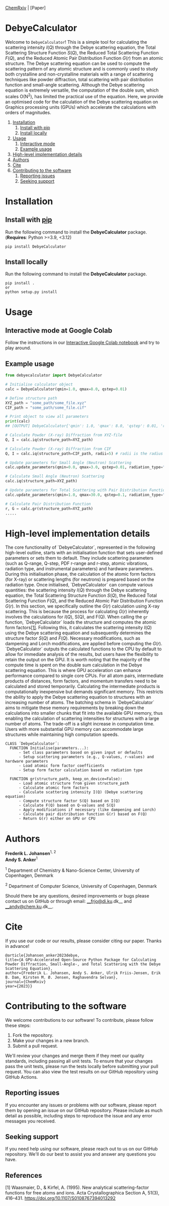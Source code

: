[ChemRxiv](https://chemrxiv.org/engage/chemrxiv/article-details/651ec9668bab5d2055b2d009)  |  [Paper]

# DebyeCalculator
Welcome to `DebyeCalculator`! This is a simple tool for calculating the scattering intensity $I(Q)$ through the Debye scattering equation, the Total Scattering Structure Function $S(Q)$, the Reduced Total Scattering Function $F(Q)$, and the Reduced Atomic Pair Distribution Function $G(r)$ from an atomic structure. 
The Debye scattering equation can be used to compute the scattering pattern of any atomic structure and is commonly used to study both crystalline and non-crystalline materials with a range of scattering techniques like powder diffraction, total scattering with pair distribution function and small-angle scattering. Although the Debye scattering equation is extremely versatile, the computation of the double sum, which scales O(N<sup>2</sup>), has limited the practical use of the equation.
Here, we provide an optimised code for the calculation of the Debye scattering equation on Graphics processing units (GPUs) which accelerate the calculations with orders of magnitudes.

1. [Installation](#installation)
    1. [Install with pip](#install-with-pip)
    2. [Install locally](#install-locally)
2. [Usage](#usage)
    1. [Interactive mode](#interactive-mode-at-google-colab)
    3. [Example usage](#example-usage)
3. [High-level implementation details](#high-level-implementation-details)
4. [Authors](#authors)
5. [Cite](#cite)
6. [Contributing to the software](#contributing-to-the-software)
    1. [Reporting issues](#reporting-issues)
    2. [Seeking support](#seeking-support)

# Installation

## Install with [pip](https://pypi.org/project/DebyeCalculator/)

Run the following command to install the __DebyeCalculator__ package. (**Requires**: Python >=3.9, <3.12)
```
pip install DebyeCalculator
```

## Install locally

Run the following command to install the __DebyeCalculator__ package.  
```
pip install .
or
python setup.py install
```

# Usage

## Interactive mode at Google Colab
Follow the instructions in our [Interactive Google Colab notebook](https://github.com/FrederikLizakJohansen/DebyeCalculator/blob/main/InteractiveMode_Colab.ipynb) and try to play around. 

## Example usage
```python
from debyecalculator import DebyeCalculator

# Initialise calculator object
calc = DebyeCalculator(qmin=1.0, qmax=8.0, qstep=0.01)

# Define structure path
XYZ_path = "some_path/some_file.xyz"
CIF_path = "some_path/some_file.cif"

# Print object to view all parameters
print(calc)
## [OUTPUT] DebyeCalculator{'qmin': 1.0, 'qmax': 8.0, 'qstep': 0.01, 'rmin': 0.0, 'rmax': 20.0, ...}

# Calculate Powder (X-ray) Diffraction from XYZ-file
Q, I = calc.iq(structure_path=XYZ_path)

# Calculate Powder (X-ray) Diffraction from CIF
Q, I = calc.iq(structure_path=CIF_path, radii=5) # radii is the radius of the particle in Å 

# Update parameters for Small Angle (Neutron) Scattering
calc.update_parameters(qmin=0.0, qmax=3.0, qstep=0.01, radiation_type="neutron")

# Calculate Small Angle (Neutron) Scattering
calc.iq(structure_path=XYZ_path)

# Update parameters for Total Scattering with Pair Distribution Function analysis
calc.update_parameters(qmin=1.0, qmax=30.0, qstep=0.1, radiation_type="xray")

# Calculate Pair Distribution Function
r, G = calc.gr(structure_path=XYZ_path)
.....

```

# High-level implementation details
The core functionality of ´DebyeCalculator´, represented in the following high-level outline, starts with an initialisation function that sets user-defined parameters or sets them to default. They include scattering parameters (such as Q-range, Q-step, PDF r-range and r-step, atomic vibrations, radiation type, and instrumental parameters) and hardware parameters. During this initialisation phase, the calculation of the atomic form factors (for X-ray) or scattering lengths (for neutrons) is prepared based on the radiation type. Once initialised, ´DebyeCalculator´ can compute various quantities: the scattering intensity $I(Q)$ through the Debye scattering equation, the Total Scattering Structure Function $S(Q)$, the Reduced Total Scattering Function $F(Q)$, and the Reduced Atomic Pair Distribution Function $G(r)$. In this section, we specifically outline the $G(r)$ calculation using X-ray scattering. This is because the process for calculating $G(r)$ inherently involves the calculations for $I(Q)$, S(Q), and F(Q). When calling the `gr` function, ´DebyeCalculator´ loads the structure and computes the atomic form factors[[1]](#1). Following this, it calculates the scattering intensity $I(Q)$ using the Debye scattering equation and subsequently determines the structure factor $S(Q)$ and $F(Q)$. Necessary modifications, such as dampening and Lorch modifications, are applied before computing the $G(r)$. ´DebyeCalculator´ outputs the calculated functions to the CPU by default to allow for immediate analysis of the results, but users have the flexibility to retain the output on the GPU. 
It is worth noting that the majority of the compute time is spent on the double sum calculation in the Debye scattering equation. This is where GPU acceleration can enhance performance compared to single core CPUs. For all atom pairs, intermediate products of distances, form factors, and momentum transfers need to be calculated and stored temporarily. Calculating the intermediate products is computationally inexpensive but demands significant memory. This restricts the ability to apply the Debye scattering equation to structures with an increasing number of atoms. The batching schema in ´DebyeCalculator´ aims to mitigate these memory requirements by breaking down the calculations into smaller chunks that fit into the available GPU memory, thus enabling the calculation of scattering intensities for structures with a large number of atoms. The trade-off is a slight increase in computation time. Users with more substantial GPU memory can accommodate large structures while maintaining high computation speeds.

```plaintext
CLASS ´DebyeCalculator´:                                                  
  FUNCTION Initialise(parameters...):
      - Set class parameters based on given input or defaults           
      - Setup scattering parameters (e.g., Q-values, r-values) and hardware parameters  
      - Load atomic form factor coefficients                             
      - Setup form factor calculation based on radiation type           
  
  FUNCTION gr(structure_path, keep_on_device=False):                
      - Load atomic structure from given structure_path                       
      - Calculate atomic form factors                                
      - Calculate scattering intensity I(Q) (Debye scattering equation) 
      - Compute structure factor S(Q) based on I(Q)                     
      - Calculate F(Q) based on Q-values and S(Q)                       
      - Apply modifications if necessary (like dampening and Lorch)       
      - Calculate pair distribution function G(r) based on F(Q)         
      - Return G(r) either on GPU or CPU            
```

# Authors
__Frederik L. Johansen__<sup>1</sup><sup>, 2</sup>   
__Andy S. Anker__<sup>1</sup>   
 
<sup>1</sup> Department of Chemistry & Nano-Science Center, University of Copenhagen, Denmark

<sup>2</sup> Department of Computer Science, University of Copenhagen, Denmark

Should there be any questions, desired improvements or bugs please contact us on GitHub or 
through email: __frjo@di.ku.dk__ and __andy@chem.ku.dk__.

# Cite
If you use our code or our results, please consider citing our paper. Thanks in advance!

```
@article{Johansen_anker2023debye,
title={A GPU-Accelerated Open-Source Python Package for Calculating Powder Diffraction, Small-Angle-, and Total Scattering with the Debye Scattering Equation},
author={Frederik L. Johansen, Andy S. Anker, Ulrik Friis-Jensen, Erik B. Dam, Kirsten M. Ø. Jensen, Raghavendra Selvan},
journal={ChemRxiv}
year={2023}}
```

# Contributing to the software

We welcome contributions to our software! To contribute, please follow these steps:

1. Fork the repository.
2. Make your changes in a new branch.
3. Submit a pull request.

We'll review your changes and merge them if they meet our quality standards, including passing all unit tests. To ensure that your changes pass the unit tests, please run the tests locally before submitting your pull request. You can also view the test results on our GitHub repository using GitHub Actions.

## Reporting issues

If you encounter any issues or problems with our software, please report them by opening an issue on our GitHub repository. Please include as much detail as possible, including steps to reproduce the issue and any error messages you received.

## Seeking support

If you need help using our software, please reach out to us on our GitHub repository. We'll do our best to assist you and answer any questions you have.

## References
<a id="1">[1]</a>
Waasmaier, D., & Kirfel, A. (1995). New analytical scattering-factor functions for free atoms and ions. Acta Crystallographica Section A, 51(3), 416–431. https://doi.org/10.1107/S0108767394013292

